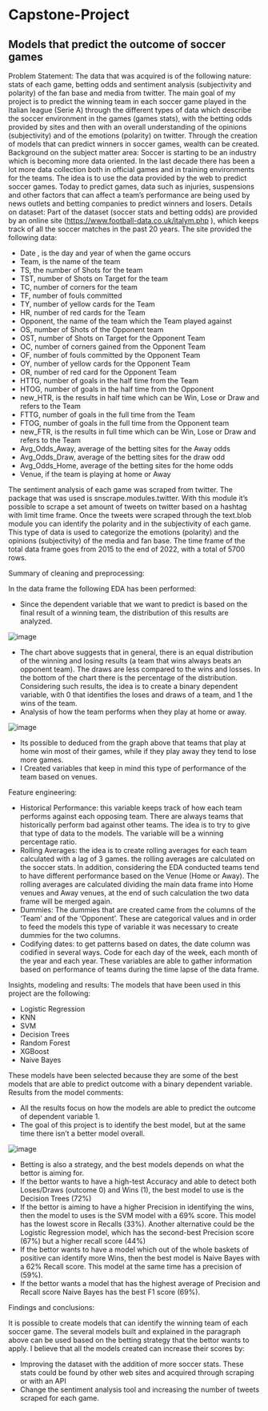 # Capstone-Project
## Models that predict the outcome of soccer games

Problem Statement:
The data that was acquired is of the following nature: stats of each game, betting
odds and sentiment analysis (subjectivity and polarity) of the fan base and media
from twitter.
The main goal of my project is to predict the winning team in each soccer game
played in the Italian league (Serie A) through the different types of data which
describe the soccer environment in the games (games stats), with the betting odds
provided by sites and then with an overall understanding of the opinions
(subjectivity) and of the emotions (polarity) on twitter.
Through the creation of models that can predict winners in soccer games, wealth
can be created.
Background on the subject matter area:
Soccer is starting to be an industry which is becoming more data oriented. In the
last decade there has been a lot more data collection both in official games and in
training environments for the teams. The idea is to use the data provided by the
web to predict soccer games.
Today to predict games, data such as injuries, suspensions and other factors that
can affect a team’s performance are being used by news outlets and betting
companies to predict winners and losers.
Details on dataset:
Part of the dataset (soccer stats and betting odds) are provided by an online site
(https://www.football-data.co.uk/italym.php ), which keeps track of all the soccer
matches in the past 20 years. The site provided the following data:
- Date , is the day and year of when the game occurs
- Team, is the name of the team
- TS, the number of Shots for the team
- TST, number of Shots on Target for the team
- TC, number of corners for the team
- TF, number of fouls committed
- TY, number of yellow cards for the Team
- HR, number of red cards for the Team
- Opponent, the name of the team which the Team played against
- OS, number of Shots of the Opponent team
- OST, number of Shots on Target for the Opponent Team
- OC, number of corners gained from the Opponent Team
- OF, number of fouls committed by the Opponent Team
- OY, number of yellow cards for the Opponent Team
- OR, number of red card for the Opponent Team
- HTTG, number of goals in the half time from the Team
- HTOG, number of goals in the half time from the Opponent
- new_HTR, is the results in half time which can be Win, Lose or Draw and
refers to the Team
- FTTG, number of goals in the full time from the Team
- FTOG, number of goals in the full time from the Opponent team
- new_FTR, is the results in full time which can be Win, Lose or Draw and refers
to the Team
- Avg_Odds_Away, average of the betting sites for the Away odds
- Avg_Odds_Draw, average of the betting sites for the draw odd
- Avg_Odds_Home, average of the betting sites for the home odds
- Venue, if the team is playing at home or Away

The sentiment analysis of each game was scraped from twitter. The package that
was used is snscrape.modules.twitter. With this module it’s possible to scrape a
set amount of tweets on twitter based on a hashtag with limit time frame. Once the
tweets were scraped through the text.blob module you can identify the polarity
and in the subjectivity of each game. This type of data is used to categorize the
emotions (polarity) and the opinions (subjectivity) of the media and fan base.
The time frame of the total data frame goes from 2015 to the end of 2022, with a
total of 5700 rows.

Summary of cleaning and preprocessing:

In the data frame the following EDA has been performed:
- Since the dependent variable that we want to predict is based on the final
result of a winning team, the distribution of this results are analyzed.

![image](https://user-images.githubusercontent.com/117306615/212572552-f5180da3-8854-4c3b-8ab1-07a4dfb262e3.png)


- The chart above suggests that in general, there is an equal
distribution of the winning and losing results (a team that wins always beats
an opponent team). The draws are less compared to the wins and losses.
In the bottom of the chart there is the percentage of the distribution.
Considering such results, the idea is to create a binary dependent variable,
with 0 that identifies the loses and draws of a team, and 1 the wins of the
team.
- Analysis of how the team performs when they play at home or away.

![image](https://user-images.githubusercontent.com/117306615/212572603-180bef9a-43b5-430a-83fc-ae54b4966d57.png)


- Its possible to deduced from the graph above that teams that play at home
win most of their games, while if they play away they tend to lose more
games.
- I Created variables that keep in mind this type of performance of the team
based on venues.


Feature engineering:
- Historical Performance: this variable keeps track of how each team performs
against each opposing team. There are always teams that historically
perform bad against other teams. The idea is to try to give that type of data
to the models. The variable will be a winning percentage ratio.
- Rolling Averages: the idea is to create rolling averages for each team
calculated with a lag of 3 games. the rolling averages are calculated on the
soccer stats. In addition, considering the EDA conducted teams tend to
have different performance based on the Venue (Home or Away). The
rolling averages are calculated dividing the main data frame into Home
venues and Away venues, at the end of such calculation the two data frame
will be merged again.
- Dummies: The dummies that are created came from the columns of the
‘Team’ and of the ‘Opponent’. These are categorical values and in order to
feed the models this type of variable it was necessary to create dummies
for the two columns.
- Codifying dates: to get patterns based on dates, the date column was
codified in several ways. Code for each day of the week, each month of the
year and each year. These variables are able to gather information based
on performance of teams during the time lapse of the data frame.


Insights, modeling and results:
The models that have been used in this project are the following:
- Logistic Regression
- KNN
- SVM
- Decision Trees
- Random Forest
- XGBoost
- Naive Bayes

These models have been selected because they are some of the best models that
are able to predict outcome with a binary dependent variable.
Results from the model comments:
- All the results focus on how the models are able to predict the outcome of
dependent variable 1.
- The goal of this project is to identify the best model, but at the same time
there isn’t a better model overall.

![image](https://user-images.githubusercontent.com/117306615/212572648-a12e8c68-6c76-45c5-87a2-91715e5d4481.png)


- Betting is also a strategy, and the best models depends on what the bettor is
aiming for.
- If the bettor wants to have a high-test Accuracy and able to detect both
Loses/Draws (outcome 0) and Wins (1), the best model to use is the Decision
Trees (72%)
- If the bettor is aiming to have a higher Precision in identifying the wins, then
the model to uses is the SVM model with a 69% score. This model has the
lowest score in Recalls (33%). Another alternative could be the Logistic
Regression model, which has the second-best Precision score (67%) but a
higher recall score (44%)
- If the bettor wants to have a model which out of the whole baskets of positive
can identify more Wins, then the best model is Naive Bayes with a 62% Recall
score. This model at the same time has a precision of (59%).
- If the bettor wants a model that has the highest average of Precision and
Recall score Naive Bayes has the best F1 score (69%).

Findings and conclusions:

It is possible to create models that can identify the winning team of each soccer
game. The several models built and explained in the paragraph above can be
used based on the betting strategy that the bettor wants to apply.
I believe that all the models created can increase their scores by:
- Improving the dataset with the addition of more soccer stats. These stats
could be found by other web sites and acquired through scraping or with an
API
- Change the sentiment analysis tool and increasing the number of tweets
scraped for each game.

